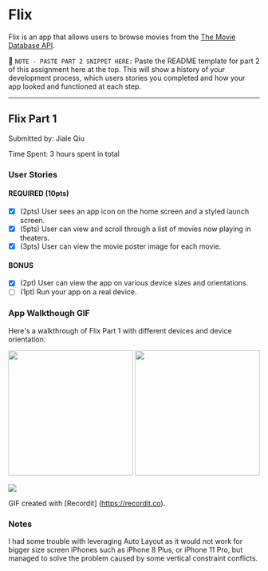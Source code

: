 # Flix

Flix is an app that allows users to browse movies from the [The Movie Database API](http://docs.themoviedb.apiary.io/#).

📝 `NOTE - PASTE PART 2 SNIPPET HERE:` Paste the README template for part 2 of this assignment here at the top. This will show a history of your development process, which users stories you completed and how your app looked and functioned at each step.

---

## Flix Part 1

Submitted by: Jiale Qiu

Time Spent: 3 hours spent in total

### User Stories

#### REQUIRED (10pts)
- [X] (2pts) User sees an app icon on the home screen and a styled launch screen.
- [X] (5pts) User can view and scroll through a list of movies now playing in theaters.
- [X] (3pts) User can view the movie poster image for each movie.

#### BONUS
- [X] (2pt) User can view the app on various device sizes and orientations.
- [ ] (1pt) Run your app on a real device.

### App Walkthough GIF

Here's a walkthrough of Flix Part 1 with different devices and device orientation:
<p>
  <img src="http://g.recordit.co/TgCZdUSio6.gif" width=250>
  <img src="https://recordit.co/DKJiF30NrT.gif" width=250>
</p>
<img src="http://g.recordit.co/vXGhQEL4m1.gif"> <br>

GIF created with [Recordit] (https://recordit.co).

### Notes
I had some trouble with leveraging Auto Layout as it would not work for bigger size screen iPhones such as iPhone 8 Plus, or iPhone 11 Pro, but managed to solve the problem caused by some vertical constraint conflicts.
